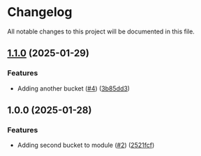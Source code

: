 # Changelog

All notable changes to this project will be documented in this file.

## [1.1.0](https://github.com/418error/terraform-test-module/compare/v1.0.0...v1.1.0) (2025-01-29)


### Features

* Adding another bucket ([#4](https://github.com/418error/terraform-test-module/issues/4)) ([3b85dd3](https://github.com/418error/terraform-test-module/commit/3b85dd317a06dce8f3e66bba3688686155d45d18))

## 1.0.0 (2025-01-28)


### Features

* Adding second bucket to module ([#2](https://github.com/418error/terraform-test-module/issues/2)) ([2521fcf](https://github.com/418error/terraform-test-module/commit/2521fcf8f6c7f99d76b0b87d347f9838ff4321fa))
